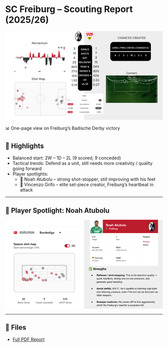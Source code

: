 # SC Freiburg – Scouting Report (2025/26)

![SC Freiburg - Game Report](images/game_report.png)

📊 One-page view on Freiburg’s Badische Derby victory

## 🔎 Highlights
- Balanced start: 2W – 1D – 2L (9 scored, 9 conceded)
- Tactical trends: Defend as a unit, still needs more creativity / quality going forward
- Player spotlights: 
  - 🧤 Noah Atubolu – strong shot-stopper, still improving with his feet
  - 🎯 Vincenzo Grifo – elite set-piece creator, Freiburg’s heartbeat in attack

---

## 🧤 Player Spotlight: Noah Atubolu

![Noah Atubolu Report](images/atubolu.png)

---

## 📂 Files
- [Full PDF Report](./SC%20Freiburg%20-%20Scouting%20Report.pdf)
